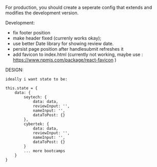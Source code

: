 For production, you should create a seperate config that extends and modifies the development version.

Development:
- fix footer position
- make header fixed (currenly works okay);
- use better Date library for showing review date.
- persist page position after handlesubmit refreshes it
- add favicon to index.html (currently not working, maybe use : https://www.npmjs.com/package/react-favicon )



DESIGN:

    ideally i want state to be:
    
    this.state = {
        data: {
            seytech: {
                data: data,
                reviewInput: '', 
                nameInput: '', 
                dataToPost: {} 
            },
            cybertek: {
                data: data,
                reviewInput: '', 
                nameInput: '', 
                dataToPost: {} 
            }
            ... more bootcamps
        }
    }
